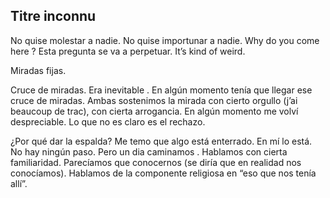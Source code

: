 ## Titre inconnu
No quise molestar a nadie. No quise importunar a nadie. Why do you come here ? Esta pregunta se va a perpetuar. It’s kind of weird. 

Miradas fijas. 

Cruce de miradas. Era inevitable . En algún momento tenía que llegar ese cruce de miradas. Ambas sostenimos la mirada con cierto orgullo (j’ai beaucoup de trac), con cierta arrogancia. En algún momento me volví despreciable. Lo que no es claro es el rechazo.

¿Por qué dar la espalda? Me temo que algo está enterrado.  En mí lo está. No hay ningún paso. Pero un dia caminamos . Hablamos con cierta familiaridad. Parecíamos que conocernos (se diría que en realidad nos conocíamos). Hablamos de la componente religiosa en “eso que nos tenía allí”.

